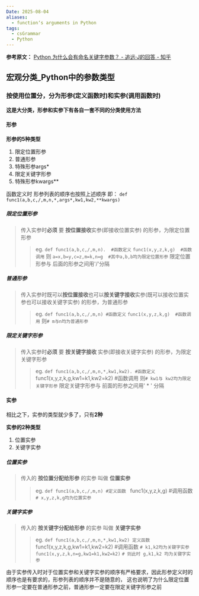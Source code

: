 ```yaml
---
Date: 2025-08-04
aliases:
  - function‘s arguments in Python
tags:
  - csGrammar
  - Python
---
```

**参考原文：**
[Python 为什么会有命名关键字参数？ - 追远·J的回答 - 知乎](https://www.zhihu.com/question/57726430/answer/818740295)

## 宏观分类_Python中的参数类型

### 按使用位置分，分为形参(定义函数时)和实参(调用函数时)
**这是大分类，形参和实参下有各自一套不同的分类使用方法**

#### 形参

**形参的5种类型**
1. 限定位置形参
2. 普通形参
3. 特殊形参args*
4. 限定关键字形参
5. 特殊形参kwargs**

函数定义时 形参列表的顺序也按照上述顺序
即： `def func1(a,b,c,/,m,n,*,args*,kw1,kw2,**kwargs)`


##### 限定位置形参
> 传入实参时**必须** 要 **按位置接收**实参(即接收位置实参) 的形参，为限定位置形参
> >eg.   `def func1(a,b,c,/,m,n).  #函数定义`
> >     `func1(x,y,z,k,g)  #函数调用`
> >	则 `a=x,b=y,c=z,m=k,n=g  #其中a,b,b均为限定位置形参`
> 限定位置形参与 后面的形参之间用'/'分隔

##### 普通形参
>传入实参时既可以**按位置接收**也可以**按关键字接收**实参(既可以接收位置实参也可以接收关键字实参) 的形参，为普通形参
>>eg. `def func1(a,b,c,/,m,n) #函数定义`
>>	`func1(x,y,z,k,g)  #函数调用`
>>	则`# m与n均为普通形参`

##### 限定关键字形参
>传入实参时**必须** 要 **按关键字接收** 实参(即接收关键字实参) 的形参，为限定关键字形参
>> eg. `def func1(a,b,c,/,m,n,*,kw1,kw2). #函数定义
>>      `func1(x,y,z,k,g,kw1=k1,kw2=k2) #函数调用
>>      则`# kw1与 kw2均为限定关键字形参`
>限定关键字形参与 前面的形参之间用' *  '     分隔



#### 实参

相比之下，实参的类型就少多了，只有**2种**

**实参的2种类型**
1. 位置实参
2. 关键字实参

##### 位置实参
>传入的 **按位置分配给形参** 的实参 叫做 **位置实参**
>>eg. `def func1(a,b,c,/,m,n) #定义函数
>>    ` func1(x,y,z,k,g) #调用函数
>>    `# x,y,z,k,g均为位置实参`

##### 关键字实参
>传入的 **按关键字分配给形参** 的实参 叫做 **关键字实参**
>> eg. `def func1(a,b,c,/,m,n,*,kw1,kw2) 定义函数
>>    `func1(x,y,z,k,g,kw1=k1,kw2=k2) #调用函数 
>>    `# k1,k2均为关键字实参`
>>   `func1(x,y,z,k,n=g,kw1=k1,kw2=k2)`
>>    `# 则此时 g,k1,k2 均为关键字实参`


由于实参传入时对于位置实参和关键字实参的顺序有严格要求，因此形参定义时的顺序也是有要求的，形参列表的顺序并不是随意的， 这也说明了为什么限定位置形参一定要在普通形参之前，普通形参一定要在限定关键字形参之前